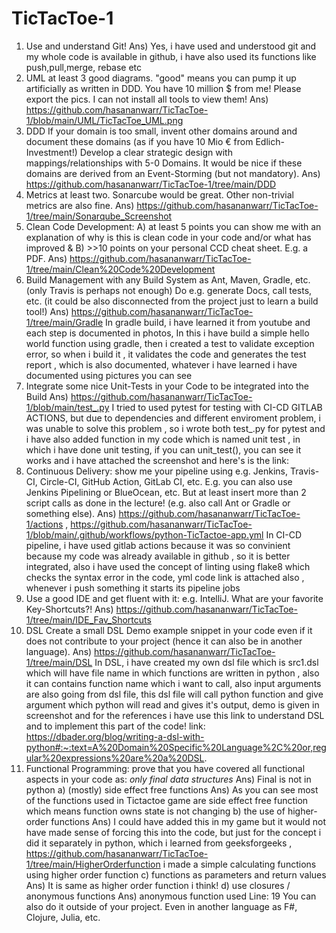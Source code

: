 # TicTacToe-1
1) Use and understand Git!
Ans) Yes, i have used and understood git and my whole code is available in github, i have also used its functions like push,pull,merge, rebase etc
2) UML at least 3 good diagrams. "good" means you can pump it up artificially as written in DDD. You have 10 million $ from me! Please export the pics. I can not install all tools to view them!
Ans) https://github.com/hasananwarr/TicTacToe-1/blob/main/UML/TicTacToe_UML.png
3) DDD If your domain is too small, invent other domains around and document these domains (as if you have 10 Mio € from Edlich-Investment!) Develop a clear strategic design with mappings/relationships with 5-0 Domains. It would be nice if these domains are derived from an Event-Storming (but not mandatory). 
Ans) https://github.com/hasananwarr/TicTacToe-1/tree/main/DDD
4) Metrics at least two. Sonarcube would be great. Other non-trivial metrics are also fine.
Ans) https://github.com/hasananwarr/TicTacToe-1/tree/main/Sonarqube_Screenshot
5) Clean Code Development: A) at least 5 points you can show me with an explanation of why is this is clean code in your code and/or what has improved & B) >>10 points on your personal CCD cheat sheet. E.g. a PDF.
Ans) https://github.com/hasananwarr/TicTacToe-1/tree/main/Clean%20Code%20Development
6) Build Management with any Build System as Ant, Maven, Gradle, etc. (only Travis is perhaps not enough) Do e.g. generate Docs, call tests, etc. (it could be also disconnected from the project just to learn a build tool!)
Ans) https://github.com/hasananwarr/TicTacToe-1/tree/main/Gradle
In gradle build, i have learned it from youtube and each step is documented in photos, In this i have build a simple hello world function using gradle, then i created a test to validate exception error, so when i build it , it validates the code and generates the test report , which is also documented, whatever i have learned i have documented using pictures you can see
7) Integrate some nice Unit-Tests in your Code to be integrated into the Build
Ans) https://github.com/hasananwarr/TicTacToe-1/blob/main/test_.py
I tried to used pytest for testing with CI-CD GITLAB ACTIONS, but due to dependencies and different enviroment problem, i was unable to solve this problem , so i wrote both test_.py for pytest and i have also added function in my code which is named unit test , in which i have done unit testing, if you can unit_test(), you can see it works and i have attached the screenshot and here's is the link: 
8) Continuous Delivery: show me your pipeline using e.g. Jenkins, Travis-CI, Circle-CI, GitHub Action, GitLab CI, etc. E.g. you can also use Jenkins Pipelining or BlueOcean, etc. But at least insert more than 2 script calls as done in the lecture! (e.g. also call Ant or Gradle or something else).
Ans) https://github.com/hasananwarr/TicTacToe-1/actions ,
https://github.com/hasananwarr/TicTacToe-1/blob/main/.github/workflows/python-TicTactoe-app.yml
In CI-CD pipeline, i have used gitlab actions because it was so convinient because my code was already available in github , so it is better integrated, also i have used the concept of linting using flake8 which checks the syntax error in the code, yml code link is attached also , whenever i push something it starts its pipeline jobs
9) Use a good IDE and get fluent with it: e.g. IntelliJ. What are your favorite Key-Shortcuts?!
Ans) https://github.com/hasananwarr/TicTacToe-1/tree/main/IDE_Fav_Shortcuts
10) DSL Create a small DSL Demo example snippet in your code even if it does not contribute to your project (hence it can also be in another language).
Ans) https://github.com/hasananwarr/TicTacToe-1/tree/main/DSL
In DSL, i have created my own dsl file which is src1.dsl which will have file name in  which functions are written in python , also it can contains function name which i want to call, also input arguments are also going from dsl file, this dsl file will call python function and give argument which python will read and gives it's output, demo is given in screenshot and for the references i have use this link to understand DSL and to implement this part of the code! link: https://dbader.org/blog/writing-a-dsl-with-python#:~:text=A%20Domain%20Specific%20Language%2C%20or,regular%20expressions%20are%20a%20DSL.
11) Functional Programming: prove that you have covered all functional aspects in your code as:
*only final data structures*
Ans) Final is not in python
a) (mostly) side effect free functions
Ans) As you can see most of the functions used in Tictactoe game are side effect free function which means function owns state is not changing
b) the use of higher-order functions
Ans) I could have added this in my game but it would not have made sense of forcing this into the code, but just for the concept i did it separately in python, which i learned from geeksforgeeks , https://github.com/hasananwarr/TicTacToe-1/tree/main/HigherOrderfunction i made a simple calculating functions using higher order function
c) functions as parameters and return values
Ans) It is same as higher order function i think!
d) use closures / anonymous functions
Ans) anonymous function used Line: 19
You can also do it outside of your project. Even in another language as F#, Clojure, Julia, etc. 
